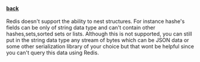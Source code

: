 #### [back](data_modeling_main.md)

Redis doesn't support the ability to nest structures. For instance hashe's fields can be only of string data type and can't contain other hashes,sets,sorted sets or lists. Although this is not supported, you can still put in the string data type any stream of bytes which can be JSON data or some other serialization library of your choice but that wont be helpful since you can't query this data using Redis. 
